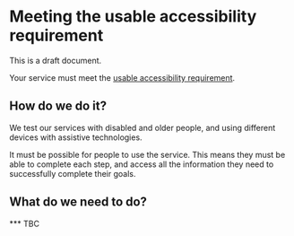 # Meeting the usable accessibility requirement

This is a draft document.

Your service must meet the [usable accessibility requirement](requirements.md).

## How do we do it?

We test our services with disabled and older people, and using different devices with assistive technologies.

It must be possible for people to use the service. This means they must be able to complete each step, and access all the information they need to successfully complete their goals.

## What do we need to do?

*** TBC